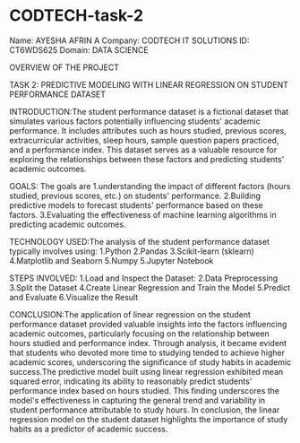 # CODTECH-task-2

Name: AYESHA AFRIN A
Company: CODTECH IT SOLUTIONS
ID: CT6WDS625
Domain: DATA SCIENCE

OVERVIEW OF THE PROJECT 

TASK 2: PREDICTIVE MODELING WITH LINEAR REGRESSION ON STUDENT PERFORMANCE DATASET 

INTRODUCTION:The student performance dataset is a fictional dataset that simulates various factors potentially influencing students' academic performance. It includes attributes such as hours studied, previous scores, extracurricular activities, sleep hours, sample question papers practiced, and a performance index. This dataset serves as a valuable resource for exploring the relationships between these factors and predicting students' academic outcomes.

GOALS: The goals are
                1.understanding the impact of different factors (hours studied, previous scores, etc.) on students' performance.
                2.Building predictive models to forecast students' performance based on these factors.
                3.Evaluating the effectiveness of machine learning algorithms in predicting academic outcomes.

TECHNOLOGY USED:The analysis of the student performance dataset typically involves using:
                1.Python
                2.Pandas
                3.Scikit-learn (sklearn)
                4.Matplotlib and Seaborn
                5.Numpy
                5.Jupyter Notebook

STEPS INVOLVED:
                1.Load and Inspect the Dataset:
                2.Data Preprocessing 
                3.Split the Dataset
                4.Create Linear Regression and Train the Model
                5.Predict and Evaluate
                6.Visualize the Result

CONCLUSION:The application of linear regression on the student performance dataset provided valuable insights into the factors influencing academic outcomes, particularly focusing on the relationship between hours studied and performance index. Through analysis, it became evident that students who devoted more time to studying tended to achieve higher academic scores, underscoring the significance of study habits in academic success.The predictive model built using linear regression exhibited  mean squared error, indicating its ability to reasonably predict students' performance index based on hours studied. This finding underscores the model's effectiveness in capturing the general trend and variability in student performance attributable to study hours.
In conclusion, the linear regression model on the student dataset highlights the importance of study habits as a predictor of academic success. 






